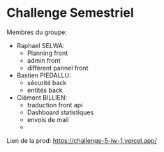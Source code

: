 # Challenge Semestriel

Membres du groupe:

- Raphael SELWA:
  - Planning front
  - admin front
  - différent pannel front
- Bastien PIEDALLU:
  - sécurité back
  - entités back
- Clément BILLIEN:
  - traduction front api
  - Dashboard statistiques
  - envois de mail
  -

Lien de la prod: https://challenge-5-iw-1.vercel.app/

